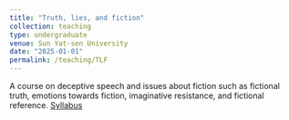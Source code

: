 ```yaml
---
title: "Truth, lies, and fiction"
collection: teaching
type: undergraduate
venue: Sun Yat-sen University
date: "2025-01-01"
permalink: /teaching/TLF
---
```

A course on deceptive speech and issues about fiction such as fictional truth, emotions towards fiction, imaginative resistance, and fictional reference.
[Syllabus](../assets/TLF_Spring2025) 
